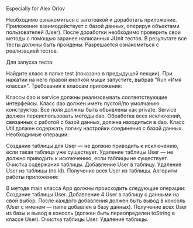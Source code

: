 Especially for Alex Orlov

Необходимо ознакомиться с заготовкой и доработать приложение. Приложение взаимодействует с базой данных, оперируя объектами пользователей (User). После доработки необходимо проверить свои методы с помощью заранее написанных JUnit тестов. В результате все тесты должны быть пройдены. Разрешается ознакомиться с реализацией тестов.

Для запуска теста:

Найдите класс в папке test (показано в предыдущей лекции).
При нажатии на него правой кнопкой мыши запустите, выбрав "Run «Имя класса»".
Требования к классам приложения:

Классы dao и service должны реализовывать соответствующие интерфейсы.
Класс dao должен иметь пустой/по умолчанию конструктор.
Все поля должны быть объявлены как private.
Service должен переиспользовать методы dao.
Обработка всех исключений, связанных с работой с базой данных, должна находиться в dao.
Класс Util должен содержать логику настройки соединения с базой данных.
Необходимые операции:

Создание таблицы для User — не должно приводить к исключению, если такая таблица уже существует.
Удаление таблицы User — не должно приводить к исключению, если таблицы не существует.
Очистка содержания таблицы.
Добавление User в таблицу.
Удаление User из таблицы (по id).
Получение всех User из таблицы.
Алгоритм работы приложения:

В методе main класса App должны происходить следующие операции:
Создание таблицы User.
Добавление 4 User в таблицу с данными на свой выбор. После каждого добавления должен быть вывод в консоль (User с именем — name добавлен в базу данных).
Получение всех User из базы и вывод в консоль (должен быть переопределен toString в классе User).
Очистка таблицы User.
Удаление таблицы.
